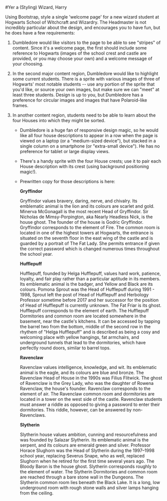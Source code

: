 #Yer a (Styling) Wizard, Harry

Using Bootstrap, style a single 'welcome page' for a new wizard student at Hogwarts School of Witchcraft and Wizardry. The Headmaster is not incredibly particular about the design, and encourages you to have fun, but he does have a few requirements:

1. Dumbledore would like visitors to the page to be able to see "stripes" of content. Since it's a welcome page, the first should include some reference to Hogwarts (images of the school crest and castle are provided, or you may choose your own) and a welcome message of your choosing.

2. In the second major content region, Dumbledore would like to highlight some current students. There is a sprite with various images of three of Hogwarts' most notable students -- use any portion of the sprite that you'd like, or source your own images, but make sure we can "meet" at least three students. Design is up to you, but Dumbledore has a preference for circular images and images that have Polaroid-like frames.

3. In another content region, students need to be able to learn about the four Houses into which they might be sorted.
	- Dumbledore is a huge fan of  responsive design magic, so he would like all four house descriptions to appear in a row when the page is viewed on a laptop (or a "medium-sized device"), but stacked in a single column on a smartphone (or "extra-small device"). He has no preference for tablet or large display views.
	- There's a handy sprite with the four House crests; use it to
pair each House description with its crest (using background positioning magic!).
	- Prewritten copy for those descriptions is here:

		**Gryffindor**

		Gryffindor values bravery, daring, nerve, and chivalry. Its emblematic animal is the lion and its colours are scarlet and gold. Minerva McGonagall is the most recent Head of Gryffindor. Sir Nicholas de Mimsy-Porpington, aka Nearly Headless Nick, is the house ghost. The founder of the house is Godric Gryffindor. Gryffindor corresponds to the element of Fire. The common room is located in one of the highest towers at Hogwarts, the entrance is situated on the seventh floor in the east wing of the castle and is guarded by a portrait of The Fat Lady. She permits entrance if given the correct password which is changed numerous times throughout the school year.

		**Hufflepuff**

		Hufflepuff, founded by Helga Hufflepuff, values hard work, patience, loyalty, and fair play rather than a particular aptitude in its members. Its emblematic animal is the badger, and Yellow and Black are its colours. Pomona Sprout was the Head of Hufflepuff during 1991 - 1998, Sprout left the post of Head of Hufflepuff and Herbology Professor sometime before 2017 and her successor for the position of Head of Hufflepuff is currently unknown. The Fat Friar is its ghost. Hufflepuff corresponds to the element of earth. The Hufflepuff Dormitories and common room are located somewhere in the basement, near the castle's kitchens. It can be accessed by tapping the barrel two from the bottom, middle of the second row in the rhythem of "Helga Hufflepuff" and is described as being a cosy and welcoming place with yellow hangings, fat armchairs, and underground tunnels that lead to the dormitories, which have perfectly round doors, similar to barrel tops.

		**Ravenclaw**

		Ravenclaw values intelligence, knowledge, and wit. Its emblematic animal is the eagle, and its colours are blue and bronze. The Ravenclaw Head of House in the 1990s was Filius Flitwick. The ghost of Ravenclaw is the Grey Lady, who was the daughter of Rowena Ravenclaw, the house's founder. Ravenclaw corresponds to the element of air. The Ravenclaw common room and dormitories are located in a tower on the west side of the castle. Ravenclaw students must answer a riddle as opposed to giving a password to enter their dormitories. This riddle, however, can be answered by non-Ravenclaws.

		**Slytherin**

		Slytherin house values ambition, cunning and resourcefulness and was founded by Salazar Slytherin. Its emblematic animal is the serpent, and its colours are emerald green and silver. Professor Horace Slughorn was the Head of Slytherin during the 1997–1998 school year, replacing Severus Snape, who as well, replaced Slughorn when he retired for the first time several years ago. The Bloody Baron is the house ghost. Slytherin corresponds roughly to the element of water. The Slytherin Dormitories and common room are reached through a bare stone wall in the Dungeons. The Slytherin common room lies beneath the Black Lake. It is a long, low underground room with rough stone walls and silver lamps hanging from the ceiling.
